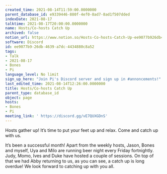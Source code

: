 ```yaml
---
created_time: 2021-08-14T11:59:00.0000000
parent_database_id: e9339446-880f-4ef0-8ad7-8ad1f507dded
indexDate: 2021-08-17
talktime: 2021-08-17T20:00:00.0000000
name: Hosts/Co-hosts Catch Up
archived: false
notion_url: https://www.notion.so/Hosts-Co-hosts-Catch-Up-ee9077b926db4639a7dc4434880c8a52
software: Discord
id: ee9077b9-26db-4639-a7dc-4434880c8a52
tags:
- Talk
- 2021-08-17
- Bones
- Pi
language_level: No limit
sign_up_here: "Join Pi's Discord server and sign up in #annoncements!"
last_edited_time: 2021-08-14T12:26:00.0000000
title: Hosts/Co-hosts Catch Up
parent_type: database_id
object: page
hosts:
- Bones
- Pi
meeting_link: ' https://discord.gg/vE7QUXGDnS'
---
```









Hosts gather up! It’s time to put your feet up and relax. Come and catch up with us.

It’s been a successful month! Apart from the weekly hosts, Jason, Bones and myself, Uya and Milo are running beer night every Friday fortnightly. Judy, Momo, Ives and Duke have hosted a couple of sessions. On top of that we had Abby returning to us, as you can see, a catch up is long overdue! We look forward to catching up with you all.

















